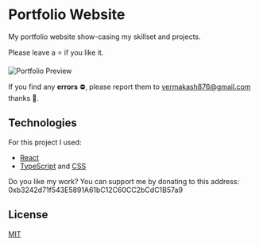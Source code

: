# Portfolio Website
My portfolio website show-casing my skillset and projects. 

Please leave a ⭐ if you like it.

![Portfolio Preview](./portfolio-preview.png)



If you find any **errors** ⛔, please report them to vermakash876@gmail.com thanks 🙏.

## Technologies
For this project I used:
- [React](https://reactjs.org/)
- [TypeScript](https://www.typescriptlang.org/) and [CSS](https://developer.mozilla.org/en-US/docs/Web/CSS)


Do you like my work? You can support me by donating to this address: 0xb3242d71f543E5891A61bC12C60CC2bCdC1B57a9

## License
[MIT](https://choosealicense.com/licenses/mit/)
